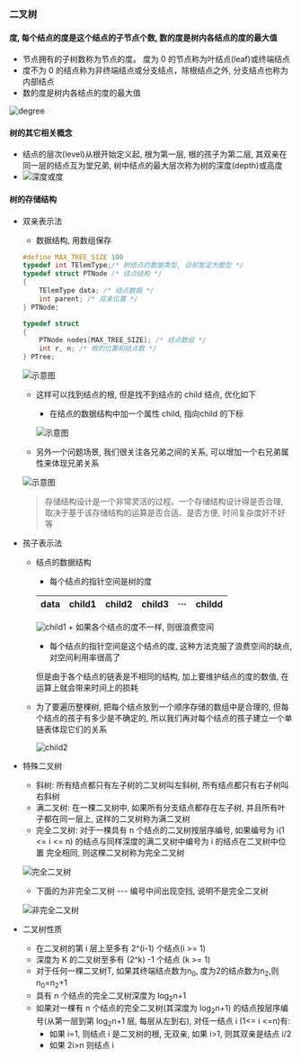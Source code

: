 ### 二叉树
#### 度, 每个结点的度是这个结点的子节点个数, 数的度是树内各结点的度的最大值
 - 节点拥有的子树数称为节点的度。 度为 0 的节点称为叶结点(leaf)或终端结点
 - 度不为 0 的结点称为非终端结点或分支结点，除根结点之外, 分支结点也称为内部结点
 - 数的度是树内各结点的度的最大值  
 
 ![degree](./0-degree.png)
 
 
#### 树的其它相关概念
 - 结点的层次(level)从根开始定义起, 根为第一层, 根的孩子为第二层, 其双亲在同一层的结点互为堂兄弟, 树中结点的最大层次称为树的深度(depth)或高度
 - ![深度或度](./1.png)
 
#### 树的存储结构
 - 双亲表示法
    + 数据结构, 用数组保存
    ```C
    #define MAX_TREE_SIZE 100
    typedef int TElemType;/* 树结点的数据类型, 目前暂定为整型 */
    typedef struct PTNode /* 结点结构 */
    {
        TElemType data; /* 结点数据 */
        int parent; /* 双亲位置 */
    } PTNode;
    
    typedef struct
    {
        PTNode nodes[MAX_TREE_SIZE]; /* 结点数组 */
        int r, n; /* 根的位置和结点数 */
    } PTree;
    ```
    ![示意图](./1-parent-1.png)
 
    + 这样可以找到结点的根, 但是找不到结点的 child 结点, 优化如下
        - 在结点的数据结构中加一个属性 child, 指向child 的下标  
        
        ![示意图](./1-parent-2.png)
    + 另外一个问题场景, 我们很关注各兄弟之间的关系, 可以增加一个右兄弟属性来体现兄弟关系
    
    ![示意图](./1-parent-3.png)
    
    > 存储结构设计是一个非常灵活的过程。一个存储结构设计得是否合理, 取决于基于该存储结构的运算是否合适、是否方便, 时间复杂度好不好等
 - 孩子表示法
    + 结点的数据结构
        - 每个结点的指针空间是树的度
    
        | data | child1 | child2 | child3 | ··· | childd |
        | ---- | ---- | ---- | ---- | ---- | ---- |
    
        ![child1](./1-child-1.png)
            + 如果各个结点的度不一样, 则很浪费空间
            
        - 每个结点的指针空间是这个结点的度, 这种方法克服了浪费空间的缺点, 对空间利用率很高了  
        
        但是由于各个结点的链表是不相同的结构, 加上要维护结点的度的数值, 在运算上就会带来时间上的损耗
        
    + 为了要遍历整棵树, 把每个结点放到一个顺序存储的数组中是合理的, 但每个结点的孩子有多少是不确定的, 所以我们再对每个结点的孩子建立一个单链表体现它们的关系
    
        ![child2](./1-child-2.png)
        
 - 特殊二叉树
    + 斜树: 所有结点都只有左子树的二叉树叫左斜树, 所有结点都只有右子树叫右斜树
    + 满二叉树: 在一棵二叉树中, 如果所有分支结点都存在左子树, 并且所有叶子都在同一层上, 这样的二叉树称为满二叉树
    + 完全二叉树: 对于一棵具有 n 个结点的二叉树按层序编号, 如果编号为 i(1 <= i <= n) 的结点与同样深度的满二叉树中编号为 i 的结点在二叉树中位置
    完全相同, 则这棵二叉树称为完全二叉树  
    
    ![完全二叉树](./2-tree-1.png)
    
    + 下面的为非完全二叉树  --- 编号中间出现空挡, 说明不是完全二叉树
    
    ![非完全二叉树](./2-tree-2.png)
    
    
 - 二叉树性质
    + 在二叉树的第 i 层上至多有 2^(i-1) 个结点(i >= 1)
    + 深度为 K 的二叉树至多有 (2^k) -1 个结点 (k >= 1)
    + 对于任何一棵二叉树T, 如果其终端结点数为n<sub>0</sub>, 度为2的结点数为n<sub>2</sub>,则n<sub>0</sub>=n<sub>2</sub>+1
    + 具有 n 个结点的完全二叉树深度为 log<sub>2</sub>n+1
    + 如果对一棵有 n 个结点的完全二叉树(其深度为 log<sub>2</sub>n+1) 的结点按层序编号(从第一层到第 log<sub>2</sub>n+1 层, 每层从左到右), 对任一结点
    i (1<= i <=n)有:
        - 如果 i=1, 则结点 i 是二叉树的根, 无双亲, 如果 i>1, 则其双亲是结点 i/2 
        - 如果 2i>n 则结点 i
    
    
 